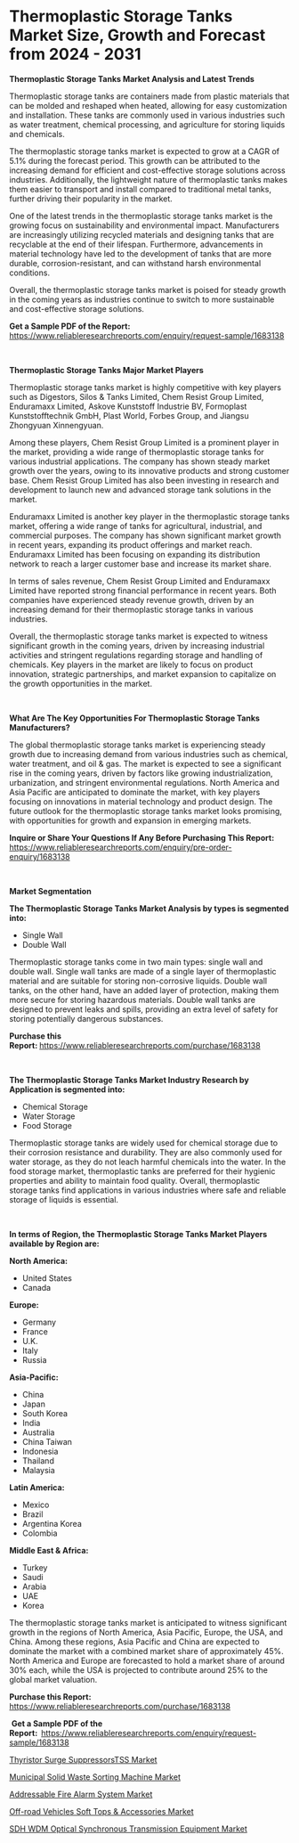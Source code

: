 <p><h1>Thermoplastic Storage Tanks Market Size, Growth and Forecast from 2024 - 2031</h1></p><p><strong>Thermoplastic Storage Tanks Market Analysis and Latest Trends</strong></p>
<p><p>Thermoplastic storage tanks are containers made from plastic materials that can be molded and reshaped when heated, allowing for easy customization and installation. These tanks are commonly used in various industries such as water treatment, chemical processing, and agriculture for storing liquids and chemicals.</p><p>The thermoplastic storage tanks market is expected to grow at a CAGR of 5.1% during the forecast period. This growth can be attributed to the increasing demand for efficient and cost-effective storage solutions across industries. Additionally, the lightweight nature of thermoplastic tanks makes them easier to transport and install compared to traditional metal tanks, further driving their popularity in the market.</p><p>One of the latest trends in the thermoplastic storage tanks market is the growing focus on sustainability and environmental impact. Manufacturers are increasingly utilizing recycled materials and designing tanks that are recyclable at the end of their lifespan. Furthermore, advancements in material technology have led to the development of tanks that are more durable, corrosion-resistant, and can withstand harsh environmental conditions.</p><p>Overall, the thermoplastic storage tanks market is poised for steady growth in the coming years as industries continue to switch to more sustainable and cost-effective storage solutions.</p></p>
<p><strong>Get a Sample PDF of the Report:&nbsp;</strong> <a href="https://www.reliableresearchreports.com/enquiry/request-sample/1683138">https://www.reliableresearchreports.com/enquiry/request-sample/1683138</a></p>
<p>&nbsp;</p>
<p><strong>Thermoplastic Storage Tanks Major Market Players</strong></p>
<p><p>Thermoplastic storage tanks market is highly competitive with key players such as Digestors, Silos & Tanks Limited, Chem Resist Group Limited, Enduramaxx Limited, Askove Kunststoff Industrie BV, Formoplast Kunststofftechnik GmbH, Plast World, Forbes Group, and Jiangsu Zhongyuan Xinnengyuan. </p><p>Among these players, Chem Resist Group Limited is a prominent player in the market, providing a wide range of thermoplastic storage tanks for various industrial applications. The company has shown steady market growth over the years, owing to its innovative products and strong customer base. Chem Resist Group Limited has also been investing in research and development to launch new and advanced storage tank solutions in the market.</p><p>Enduramaxx Limited is another key player in the thermoplastic storage tanks market, offering a wide range of tanks for agricultural, industrial, and commercial purposes. The company has shown significant market growth in recent years, expanding its product offerings and market reach. Enduramaxx Limited has been focusing on expanding its distribution network to reach a larger customer base and increase its market share.</p><p>In terms of sales revenue, Chem Resist Group Limited and Enduramaxx Limited have reported strong financial performance in recent years. Both companies have experienced steady revenue growth, driven by an increasing demand for their thermoplastic storage tanks in various industries.</p><p>Overall, the thermoplastic storage tanks market is expected to witness significant growth in the coming years, driven by increasing industrial activities and stringent regulations regarding storage and handling of chemicals. Key players in the market are likely to focus on product innovation, strategic partnerships, and market expansion to capitalize on the growth opportunities in the market.</p></p>
<p>&nbsp;</p>
<p><strong>What Are The Key Opportunities For Thermoplastic Storage Tanks Manufacturers?</strong></p>
<p><p>The global thermoplastic storage tanks market is experiencing steady growth due to increasing demand from various industries such as chemical, water treatment, and oil & gas. The market is expected to see a significant rise in the coming years, driven by factors like growing industrialization, urbanization, and stringent environmental regulations. North America and Asia Pacific are anticipated to dominate the market, with key players focusing on innovations in material technology and product design. The future outlook for the thermoplastic storage tanks market looks promising, with opportunities for growth and expansion in emerging markets.</p></p>
<p><strong>Inquire or Share Your Questions If Any Before Purchasing This Report:</strong> <a href="https://www.reliableresearchreports.com/enquiry/pre-order-enquiry/1683138">https://www.reliableresearchreports.com/enquiry/pre-order-enquiry/1683138</a></p>
<p>&nbsp;</p>
<p><strong>Market Segmentation</strong></p>
<p><strong>The Thermoplastic Storage Tanks Market Analysis by types is segmented into:</strong></p>
<p><ul><li>Single Wall</li><li>Double Wall</li></ul></p>
<p><p>Thermoplastic storage tanks come in two main types: single wall and double wall. Single wall tanks are made of a single layer of thermoplastic material and are suitable for storing non-corrosive liquids. Double wall tanks, on the other hand, have an added layer of protection, making them more secure for storing hazardous materials. Double wall tanks are designed to prevent leaks and spills, providing an extra level of safety for storing potentially dangerous substances.</p></p>
<p><strong>Purchase this Report:&nbsp;</strong><a href="https://www.reliableresearchreports.com/purchase/1683138">https://www.reliableresearchreports.com/purchase/1683138</a></p>
<p>&nbsp;</p>
<p><strong>The Thermoplastic Storage Tanks Market Industry Research by Application is segmented into:</strong></p>
<p><ul><li>Chemical Storage</li><li>Water Storage</li><li>Food Storage</li></ul></p>
<p><p>Thermoplastic storage tanks are widely used for chemical storage due to their corrosion resistance and durability. They are also commonly used for water storage, as they do not leach harmful chemicals into the water. In the food storage market, thermoplastic tanks are preferred for their hygienic properties and ability to maintain food quality. Overall, thermoplastic storage tanks find applications in various industries where safe and reliable storage of liquids is essential.</p></p>
<p>&nbsp;</p>
<p><strong>In terms of Region, the Thermoplastic Storage Tanks Market Players available by Region are:</strong></p>
<p>
    <p> <strong> North America: </strong>
        <ul>
            <li>United States</li>
            <li>Canada</li>
        </ul>
        </p> 
    <p> <strong> Europe: </strong>
        <ul>
            <li>Germany</li>
            <li>France</li>
            <li>U.K.</li>
            <li>Italy</li>
            <li>Russia</li>
        </ul>
        </p> 
    <p> <strong> Asia-Pacific: </strong>
        <ul>
            <li>China</li>
            <li>Japan</li>
            <li>South Korea</li>
            <li>India</li>
            <li>Australia</li>
            <li>China Taiwan</li>
            <li>Indonesia</li>
            <li>Thailand</li>
            <li>Malaysia</li>
        </ul>
        </p> 
    <p> <strong> Latin America: </strong>
        <ul>
            <li>Mexico</li>
            <li>Brazil</li>
            <li>Argentina Korea</li>
            <li>Colombia</li>
        </ul>
        </p> 
    <p> <strong> Middle East & Africa: </strong>
        <ul>
            <li>Turkey</li>
            <li>Saudi</li>
            <li>Arabia</li>
            <li>UAE</li>
            <li>Korea</li>
        </ul>
    </p>
    </p>
<p><p>The thermoplastic storage tanks market is anticipated to witness significant growth in the regions of North America, Asia Pacific, Europe, the USA, and China. Among these regions, Asia Pacific and China are expected to dominate the market with a combined market share of approximately 45%. North America and Europe are forecasted to hold a market share of around 30% each, while the USA is projected to contribute around 25% to the global market valuation.</p></p>
<p><strong>Purchase this Report: </strong><a href="https://www.reliableresearchreports.com/purchase/1683138">https://www.reliableresearchreports.com/purchase/1683138</a></p>
<p>&nbsp;<strong>Get a Sample PDF of the Report:&nbsp;&nbsp;</strong><a href="https://www.reliableresearchreports.com/enquiry/request-sample/1683138">https://www.reliableresearchreports.com/enquiry/request-sample/1683138</a></p>
<p><strong></strong></p>
<p><p><a href="https://medium.com/@brendamoreno1988/thyristor-surge-suppressorstss-market-exploring-market-share-market-trends-and-future-growth-d76f984a6e66">Thyristor Surge SuppressorsTSS Market</a></p><p><a href="https://github.com/globismark/Market-Research-Report-List-2/blob/main/municipal-solid-waste-sorting-machine-market.md">Municipal Solid Waste Sorting Machine Market</a></p><p><a href="https://medium.com/@sarahhopkins94/addressable-fire-alarm-system-market-report-reveals-the-latest-trends-and-growth-opportunities-of-26b04660cced">Addressable Fire Alarm System Market</a></p><p><a href="https://github.com/bobicer/Market-Research-Report-List-2/blob/main/off-road-vehicles-soft-tops-accessories-market.md">Off-road Vehicles Soft Tops & Accessories Market</a></p><p><a href="https://medium.com/@brendamoreno1988/sdh-wdm-optical-synchronous-transmission-equipment-market-research-report-its-history-and-forecast-9f27627c25b1">SDH WDM Optical Synchronous Transmission Equipment Market</a></p></p>